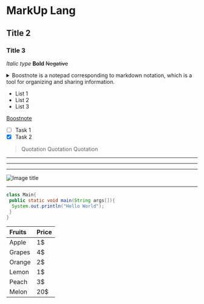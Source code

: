 # MarkUp Lang
## Title 2
### Title 3

*Italic type*
**Bold**
~~Negative~~

<details>
<summary>Boostnote is a notepad corresponding to markdown notation, which is a tool for organizing and sharing information.</summary>
- Features - <br>
· Search function to find memos in one shot
· Supports markdown notation <br>
· Support for Mac, Windows, Linux, iOS, Android <br>
· Export and import to Plain text (.txt), Markdown (.md) format <br>
· Supports PDF saving <br>
· Can be used offline <br>
· Synchronize to dropbox etc. with setting <br>
· Supports theme colors and numerous fonts <br>
</details>

- List 1
- List 2
- List 3


[Boostnote](https://boostnote.io)

- [ ] Task 1
- [x] Task 2

> Quotation
> Quotation Quotation
> 

* * *
***
---


![Image title](https://boostnote.io/assets/img/logo.png)



* * *

```java
class Main{
 public static void main(String args[]){
  System.out.println("Hello World");
 }
}
```

| Fruits | Price |
|:--|:--|
| Apple | 1$ |
| Grapes | 4$ |
| Orange | 2$ |
| Lemon | 1$ |
| Peach | 3$ |
| Melon | 20$ |



